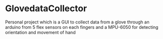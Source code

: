# GlovedataCollector
Personal project which is a GUI to collect data from a glove through an arduino from 5 flex sensors on each fingers and a MPU-6050 for detecting orientation and movement of hand
